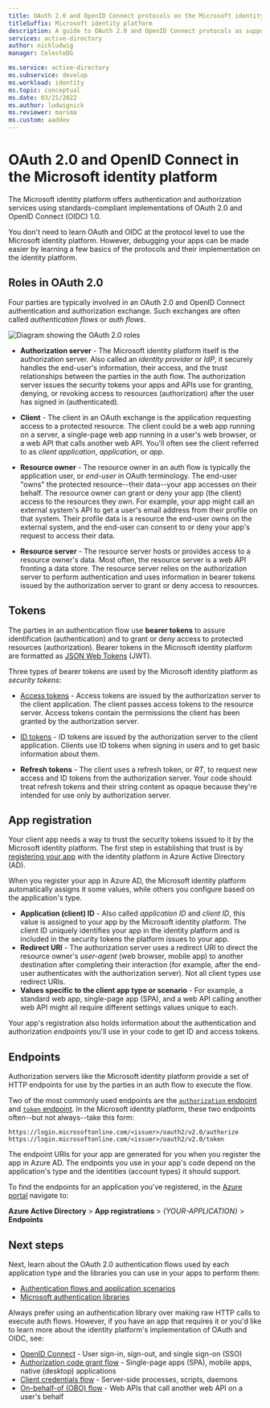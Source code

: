 ```yaml
---
title: OAuth 2.0 and OpenID Connect protocols on the Microsoft identity platform | Azure
titleSuffix: Microsoft identity platform
description: A guide to OAuth 2.0 and OpenID Connect protocols as supported by the Microsoft identity platform.
services: active-directory
author: nickludwig
manager: CelesteDG

ms.service: active-directory
ms.subservice: develop
ms.workload: identity
ms.topic: conceptual
ms.date: 03/21/2022
ms.author: ludwignick
ms.reviewer: marsma
ms.custom: aaddev
---
```


# OAuth 2.0 and OpenID Connect in the Microsoft identity platform

The Microsoft identity platform offers authentication and authorization services using standards-compliant implementations of OAuth 2.0 and OpenID Connect (OIDC) 1.0.

You don't need to learn OAuth and OIDC at the protocol level to use the Microsoft identity platform. However, debugging your apps can be made easier by learning a few basics of the protocols and their implementation on the identity platform.

## Roles in OAuth 2.0

Four parties are typically involved in an OAuth 2.0 and OpenID Connect authentication and authorization exchange. Such exchanges are often called *authentication flows* or *auth flows*.

![Diagram showing the OAuth 2.0 roles](./media/active-directory-v2-flows/protocols-roles.svg)

* **Authorization server** - The Microsoft identity platform itself is the authorization server. Also called an *identity provider* or *IdP*, it securely handles the end-user's information, their access, and the trust relationships between the parties in the auth flow. The authorization server issues the security tokens your apps and APIs use for granting, denying, or revoking access to resources (authorization) after the user has signed in (authenticated).

* **Client** - The client in an OAuth exchange is the application requesting access to a protected resource. The client could be a web app running on a server, a single-page web app running in a user's web browser, or a web API that calls another web API. You'll often see the client referred to as *client application*, *application*, or *app*.

* **Resource owner** - The resource owner in an auth flow is typically the application user, or *end-user* in OAuth terminology. The end-user "owns" the protected resource--their data--your app accesses on their behalf. The resource owner can grant or deny your app (the client) access to the resources they own. For example, your app might call an external system's API to get a user's email address from their profile on that system. Their profile data is a resource the end-user owns on the external system, and the end-user can consent to or deny your app's request to access their data.

* **Resource server** - The resource server hosts or provides access to a resource owner's data. Most often, the resource server is a web API fronting a data store. The resource server relies on the authorization server to perform authentication and uses information in bearer tokens issued by the authorization server to grant or deny access to resources.

## Tokens

The parties in an authentication flow use **bearer tokens** to assure identification (authentication) and to grant or deny access to protected resources (authorization). Bearer tokens in the Microsoft identity platform are formatted as [JSON Web Tokens](https://tools.ietf.org/html/rfc7519) (JWT).

Three types of bearer tokens are used by the Microsoft identity platform as *security tokens*:

* [Access tokens](access-tokens.md) - Access tokens are issued by the authorization server to the client application. The client passes access tokens to the resource server. Access tokens contain the permissions the client has been granted by the authorization server. 

* [ID tokens](id-tokens.md) - ID tokens are issued by the authorization server to the client application. Clients use ID tokens when signing in users and to get basic information about them.

* **Refresh tokens** - The client uses a refresh token, or *RT*, to request new access and ID tokens from the authorization server. Your code should treat refresh tokens and their string content as opaque because they're intended for use only by authorization server.

## App registration

Your client app needs a way to trust the security tokens issued to it by the Microsoft identity platform. The first step in establishing that trust is by [registering your app](quickstart-register-app.md) with the identity platform in Azure Active Directory (AD).

When you register your app in Azure AD, the Microsoft identity platform automatically assigns it some values, while others you configure based on the application's type.

* **Application (client) ID** - Also called _application ID_ and _client ID_, this value is assigned to your app by the Microsoft identity platform. The client ID uniquely identifies your app in the identity platform and is included in the security tokens the platform issues to your app.
* **Redirect URI** - The authorization server uses a redirect URI to direct the resource owner's *user-agent* (web browser, mobile app) to another destination after completing their interaction (for example, after the end-user authenticates with the authorization server). Not all client types use redirect URIs.
* **Values specific to the client app type or scenario** - For example, a standard web app, single-page app (SPA), and a web API calling another web API might all require different settings values unique to each.

Your app's registration also holds information about the authentication and authorization *endpoints* you'll use in your code to get ID and access tokens.

## Endpoints

Authorization servers like the Microsoft identity platform provide a set of HTTP endpoints for use by the parties in an auth flow to execute the flow.

Two of the most commonly used endpoints are the [`authorization` endpoint](v2-oauth2-auth-code-flow.md#request-an-authorization-code) and [`token` endpoint](v2-oauth2-auth-code-flow.md#redeem-a-code-for-an-access-token). In the Microsoft identity platform, these two endpoints often--but not always--take this form:

```
https://login.microsoftonline.com/<issuer>/oauth2/v2.0/authorize
https://login.microsoftonline.com/<issuer>/oauth2/v2.0/token
```

The endpoint URIs for your app are generated for you when you register the app in Azure AD. The endpoints you use in your app's code depend on the application's type and the identities (account types) it should support.

To find the endpoints for an application you've registered, in the [Azure portal](https://portal.azure.com) navigate to:

**Azure Active Directory** > **App registrations** > *{YOUR-APPLICATION}* > **Endpoints**
 
## Next steps

Next, learn about the OAuth 2.0 authentication flows used by each application type and the libraries you can use in your apps to perform them:

- [Authentication flows and application scenarios](authentication-flows-app-scenarios.md)
- [Microsoft authentication libraries](reference-v2-libraries.md)

Always prefer using an authentication library over making raw HTTP calls to execute auth flows. However, if you have an app that requires it or you'd like to learn more about the identity platform's implementation of OAuth and OIDC, see:

* [OpenID Connect](v2-protocols-oidc.md) - User sign-in, sign-out, and single sign-on (SSO)
* [Authorization code grant flow](v2-oauth2-auth-code-flow.md) - Single-page apps (SPA), mobile apps, native (desktop) applications
* [Client credentials flow](v2-oauth2-client-creds-grant-flow.md) - Server-side processes, scripts, daemons
* [On-behalf-of (OBO) flow](v2-oauth2-on-behalf-of-flow.md) - Web APIs that call another web API on a user's behalf